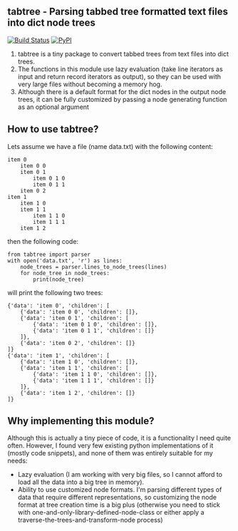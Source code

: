 ## tabtree - Parsing tabbed tree formatted text files into dict node trees
[![Build Status](https://travis-ci.org/fran-ovia/tabtree.png?branch=master)](https://travis-ci.org/fran-ovia/tabtree)
[![PyPI](http://img.shields.io/pypi/v/tabtree.svg)](https://pypi.python.org/pypi/tabtree)

1. tabtree is a tiny package to convert tabbed trees from text files into dict trees.
2. The functions in this module use lazy evaluation (take line iterators as input and return record iterators as output), so they can be used with very large files without becoming a memory hog.
3. Although there is a default format for the dict nodes in the output node trees, it can be fully customized by passing a node generating function as an optional argument

## How to use tabtree?

Lets assume we have a file (name data.txt) with the following content:

```
item 0
	item 0 0
	item 0 1
		item 0 1 0
		item 0 1 1
	item 0 2 
item 1 
	item 1 0
	item 1 1
		item 1 1 0
		item 1 1 1
	item 1 2
```

then the following code:

```
from tabtree import parser
with open('data.txt', 'r') as lines:
	node_trees = parser.lines_to_node_trees(lines)
	for node_tree in node_trees:
		print(node_tree)
```

will print the following two trees:

```
{'data': 'item 0', 'children': [
	{'data': 'item 0 0', 'children': []},
	{'data': 'item 0 1', 'children': [
		{'data': 'item 0 1 0', 'children': []},
		{'data': 'item 0 1 1', 'children': []}
	]},
	{'data': 'item 0 2', 'children': []}
]}
{'data': 'item 1', 'children': [
	{'data': 'item 1 0', 'children': []},
	{'data': 'item 1 1', 'children': [
		{'data': 'item 1 1 0', 'children': []},
		{'data': 'item 1 1 1', 'children': []}
	]},
	{'data': 'item 1 2', 'children': []}
]}
```

## Why implementing this module?

Although this is actually a tiny piece of code, it is a functionality I need quite often. However, I found very few existing python implementations of it (mostly code snippets), and none of them was entirely suitable for my needs:
   * Lazy evaluation (I am working with very big files, so I cannot afford to load all the data into a big tree in memory).
   * Ability to use customized node formats. I'm parsing different types of data that require different representations, so customizing the node format at tree creation time is a big plus (otherwise you need to stick with one-and-only-library-defined-node-class or either apply a traverse-the-trees-and-transform-node process)
